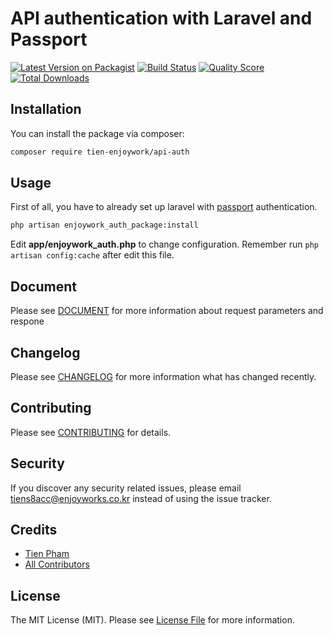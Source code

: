 # API authentication with Laravel and Passport

[![Latest Version on Packagist](https://img.shields.io/packagist/v/tien-enjoywork/api-auth.svg?style=flat-square)](https://packagist.org/packages/tien-enjoywork/api-auth)
[![Build Status](https://img.shields.io/travis/tien-enjoywork/api-auth/master.svg?style=flat-square)](https://travis-ci.org/tien-enjoywork/api-auth)
[![Quality Score](https://img.shields.io/scrutinizer/g/tien-enjoywork/api-auth.svg?style=flat-square)](https://scrutinizer-ci.com/g/tien-enjoywork/api-auth)
[![Total Downloads](https://img.shields.io/packagist/dt/tien-enjoywork/api-auth.svg?style=flat-square)](https://packagist.org/packages/tien-enjoywork/api-auth)

## Installation

You can install the package via composer:

```bash
composer require tien-enjoywork/api-auth
```

## Usage
First of all, you have to already set up laravel with [passport](https://laravel.com/docs/5.8/passport) authentication.

```bash
php artisan enjoywork_auth_package:install
```
Edit **app/enjoywork_auth.php** to change configuration. Remember run `php artisan config:cache` after edit this file.

## Document

Please see [DOCUMENT](DOCUMENT.md) for more information about request parameters and respone

## Changelog

Please see [CHANGELOG](CHANGELOG.md) for more information what has changed recently.

## Contributing

Please see [CONTRIBUTING](CONTRIBUTING.md) for details.

## Security

If you discover any security related issues, please email tiens8acc@enjoyworks.co.kr instead of using the issue tracker.

## Credits

- [Tien Pham](https://github.com/tien-enjoywork)
- [All Contributors](../../contributors)

## License

The MIT License (MIT). Please see [License File](LICENSE.md) for more information.